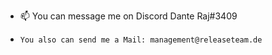 - 📫 You can message me on Discord Dante Raj#3409
-     You also can send me a Mail: management@releaseteam.de

<!---
DanteDFF/DanteDFF is a ✨ special ✨ repository because its `README.md` (this file) appears on your GitHub profile.
You can click the Preview link to take a look at your changes.
--->
